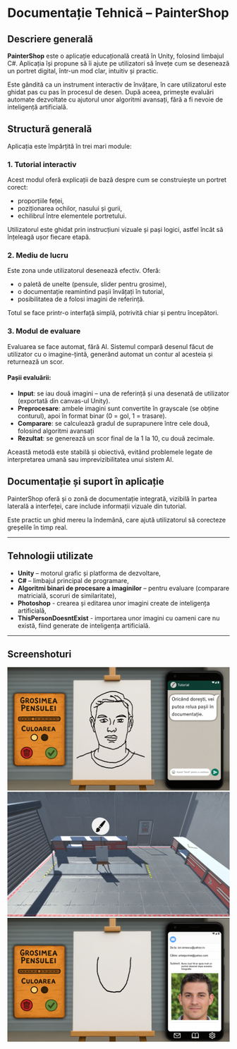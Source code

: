 # Documentație Tehnică – PainterShop

## Descriere generală

**PainterShop** este o aplicație educațională creată în Unity, folosind limbajul C#. Aplicația își propune să îi ajute pe utilizatori să învețe cum se desenează un portret digital, într-un mod clar, intuitiv și practic.

Este gândită ca un instrument interactiv de învățare, în care utilizatorul este ghidat pas cu pas în procesul de desen. După aceea, primește evaluări automate dezvoltate cu ajutorul unor algoritmi avansați, fără a fi nevoie de inteligență artificială.

## Structură generală

Aplicația este împărțită în trei mari module:

### 1. Tutorial interactiv

Acest modul oferă explicații de bază despre cum se construiește un portret corect: 

- proporțiile feței,
- poziționarea ochilor, nasului și gurii,
- echilibrul între elementele portretului.

Utilizatorul este ghidat prin instrucțiuni vizuale și pași logici, astfel încât să înțeleagă ușor fiecare etapă.

### 2. Mediu de lucru

Este zona unde utilizatorul desenează efectiv. Oferă:

- o paletă de unelte (pensule, slider pentru grosime),
- o documentație reamintind pașii învățați în tutorial,
- posibilitatea de a folosi imagini de referință.

Totul se face printr-o interfață simplă, potrivită chiar și pentru începători.

### 3. Modul de evaluare

Evaluarea se face automat, fără AI. Sistemul compară desenul făcut de utilizator cu o imagine-țintă, generând automat un contur al acesteia și returnează un scor.

#### Pașii evaluării:

- **Input**: se iau două imagini – una de referință și una desenată de utilizator (exportată din canvas-ul Unity).
- **Preprocesare**: ambele imagini sunt convertite în grayscale (se obține conturul), apoi în format binar (0 = gol, 1 = trasare).
- **Comparare**: se calculează gradul de suprapunere între cele două, folosind algoritmi avansați
- **Rezultat**: se generează un scor final de la 1 la 10, cu două zecimale.

Această metodă este stabilă și obiectivă, evitând problemele legate de interpretarea umană sau imprevizibilitatea unui sistem AI.

## Documentație și suport în aplicație

PainterShop oferă și o zonă de documentație integrată, vizibilă în partea laterală a interfeței, care include informații vizuale din tutorial.

Este practic un ghid mereu la îndemână, care ajută utilizatorul să corecteze greșelile în timp real.

---

## Tehnologii utilizate

- **Unity** – motorul grafic și platforma de dezvoltare,
- **C#** – limbajul principal de programare,
- **Algoritmi binari de procesare a imaginilor** – pentru evaluare (comparare matricială, scoruri de similaritate),
- **Photoshop** - crearea și editarea unor imagini create de inteligența artificială,
- **ThisPersonDoesntExist** - importarea unor imagini cu oameni care nu există, fiind generate de inteligența artificială.

---

## Screenshoturi

![tutorial](Screenshots/tutorial.png)
![garaj](Screenshots/garaj.png)
![portret](Screenshots/portret.png)